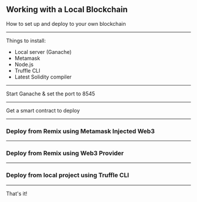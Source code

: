 ## Working with a Local Blockchain

How to set up and deploy to your own blockchain

---

Things to install:

- Local server (Ganache)
- Metamask
- Node.js
- Truffle CLI
- Latest Solidity compiler

---

Start Ganache & set the port to 8545

---

Get a smart contract to deploy

---

### Deploy from Remix using Metamask Injected Web3

---

### Deploy from Remix using Web3 Provider

---

### Deploy from local project using Truffle CLI

---

That's it!

